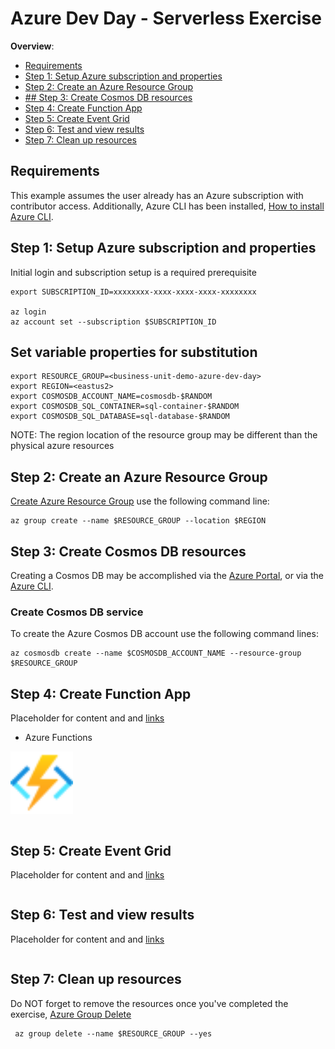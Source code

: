 # Azure Dev Day - Serverless Exercise 

<!-- TOC -->
**Overview**: 

- [Requirements](#requirements)
- [Step 1: Setup Azure subscription and properties](#step-1-setup-azure-subscription-and-properties)
- [Step 2: Create an Azure Resource Group ](step-2-create-an-azure-rResource-group)
- [## Step 3: Create Cosmos DB resources](step-3-create-cosmos-db-resources)
- [Step 4: Create Function App](step-4-create-function-app)
- [Step 5: Create Event Grid](step-5-create-event-grid)
- [Step 6: Test and view results](step-6-test-and-view-results)
- [Step 7: Clean up resources](step-7-clean-up-resources)


<!-- TOC -->


## Requirements

This example assumes the user already has an Azure subscription with contributor access. Additionally, Azure CLI has been installed, [How to install Azure CLI](https://docs.microsoft.com/en-us/cli/azure/install-azure-cli).

## Step 1: Setup Azure subscription and properties

Initial login and subscription setup is a required prerequisite

````shell
export SUBSCRIPTION_ID=xxxxxxxx-xxxx-xxxx-xxxx-xxxxxxxx

az login 
az account set --subscription $SUBSCRIPTION_ID
````
## Set variable properties for substitution 


````shell
export RESOURCE_GROUP=<business-unit-demo-azure-dev-day>
export REGION=<eastus2>
export COSMOSDB_ACCOUNT_NAME=cosmosdb-$RANDOM
export COSMOSDB_SQL_CONTAINER=sql-container-$RANDOM
export COSMOSDB_SQL_DATABASE=sql-database-$RANDOM
````

NOTE: The region location of the resource group may be different than the physical azure resources 

## Step 2: Create an Azure Resource Group 

[Create Azure Resource Group](https://docs.microsoft.com/en-us/cli/azure/group?view=azure-cli-latest#az_group_create) use the following command line:

````shell
az group create --name $RESOURCE_GROUP --location $REGION
````
  
## Step 3: Create Cosmos DB resources

Creating a Cosmos DB may be accomplished via the [Azure Portal](https://docs.microsoft.com/en-us/azure/cosmos-db/create-cosmosdb-resources-portal), or via the [Azure CLI](https://docs.microsoft.com/en-us/azure/cosmos-db/cli-samples).

### Create Cosmos DB service

To create the Azure Cosmos DB account use the following command lines:

````shell
az cosmosdb create --name $COSMOSDB_ACCOUNT_NAME --resource-group $RESOURCE_GROUP
````
 
## Step 4: Create Function App 

Placeholder for content and and [links](...)

- Azure Functions
<img src="media/Function-Apps.svg" width=100 height=100px>




````shell

````


## Step 5: Create Event Grid 
Placeholder for content and and [links](..)

````shell

````

## Step 6: Test and view results 
Placeholder for content and and [links](..)

````shell

````

## Step 7: Clean up resources 

Do NOT forget to remove the resources once you've completed the exercise, [Azure Group Delete](https://docs.microsoft.com/en-us/cli/azure/group?view=azure-cli-latest#az_group_delete)

```shell
 az group delete --name $RESOURCE_GROUP --yes
```
